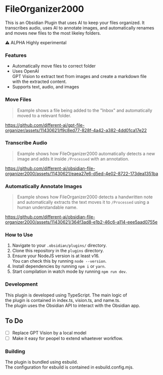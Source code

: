 # FileOrganizer2000

  
This is an Obsidian Plugin that uses AI to keep your files organized. It transcribes audio, uses AI to annotate images, and automatically renames and moves new files to the most likeley folders.

⚠️ ALPHA Highly experimental

### Features

  
- Automatically move files to correct folder
- Uses OpenAI GPT Vision to extract text from images and create a markdown file with the extracted content.  
- Supports text, audio, and images

### Move Files
> Example shows a file being added to the "Inbox" and automatically moved to a relevant folder.

https://github.com/different-ai/gpt-file-organizer/assets/11430621/f9c8ed77-828f-4a42-a382-4dd01ca17e22


### Transcribe Audio
> Example shows how FileOrganizer2000 automatically detects a new image and adds it inside `/Processed` with an annotation.

https://github.com/different-ai/obsidian-file-organizer2000/assets/11430621/eaea27e6-d5ed-4e02-8722-173dea1351ba

### Automatically Annotate Images
> Example shows how FileOrganizer2000 detects a handwritten note and automatically extracts the text moves it to `/Processed` using a human understandable name.

https://github.com/different-ai/obsidian-file-organizer2000/assets/11430621/364f3ad8-e1b2-46c6-a114-eee5aad0755e



### How to Use

1. Navigate to your `.obsidian/plugins/` directory.
2. Clone this repository in the `plugins` directory.
3. Ensure your NodeJS version is at least v16. You can check this by running `node --version`.
4. Install dependencies by running `npm i` or `yarn`.
5. Start compilation in watch mode by running `npm run dev`.

### Development

  
This plugin is developed using TypeScript. The main logic of the plugin is contained in index.ts, vision.ts, and name.ts. The plugin uses the Obsidian API to interact with the Obsidian app.  

## To Do

- [ ] Replace GPT Vision by a local model
- [ ] Make it easy for peopel to extend whaetever workflow.

### Building

  
The plugin is bundled using esbuild. The configuration for esbuild is contained in esbuild.config.mjs.
